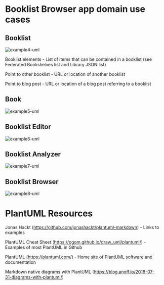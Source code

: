 # Booklist Browser app domain use cases

## Booklist

![example4-uml](http://www.plantuml.com/plantuml/proxy?cache=no&src=https://raw.githubusercontent.com/andysylvester/federated-bookshelves/master/use-cases/example-uml-booklist.iuml)

Booklist elements - List of items that can be contained in a booklist (see Federated Bookshelves list and Library JSON list)

Point to other booklist - URL or location of another booklist

Point to blog post - URL or location of a blog post referring to a booklist


## Book

![example5-uml](http://www.plantuml.com/plantuml/proxy?cache=no&src=https://raw.githubusercontent.com/andysylvester/federated-bookshelves/master/use-cases/example-uml-book.iuml)

## Booklist Editor

![example6-uml](http://www.plantuml.com/plantuml/proxy?cache=no&src=https://raw.githubusercontent.com/andysylvester/federated-bookshelves/master/use-cases/example-uml-booklist-editor.iuml)

## Booklist Analyzer

![example7-uml](http://www.plantuml.com/plantuml/proxy?cache=no&src=https://raw.githubusercontent.com/andysylvester/federated-bookshelves/master/use-cases/example-uml-booklist-analyzer.iuml)

## Booklist Browser

![example8-uml](http://www.plantuml.com/plantuml/proxy?cache=no&src=https://raw.githubusercontent.com/andysylvester/federated-bookshelves/master/use-cases/example-uml-booklist-browser.iuml)


# PlantUML Resources

Jonas Hackt (https://github.com/jonashackt/plantuml-markdown) - Links to examples

PlantUML Cheat Sheet (https://ogom.github.io/draw_uml/plantuml/) - Examples of most PlantUML in Github

PlantUML (https://plantuml.com/) - Home site of PlantUML software and documentation

Markdown native diagrams with PlantUML (https://blog.anoff.io/2018-07-31-diagrams-with-plantuml/)
